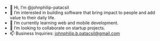 - 👋 Hi, I’m @johnphilip-patacsil
- 👀 I’m interested in building software that bring impact to people and add value to their daily life.
- 🌱 I’m currently learning web and mobile development.
- 💞️ I’m looking to collaborate on startup projects.
- 📫 Business Inquiries: johnphilip.b.patacsil@gmail.com

<!---
johnphilip-patacsil/johnphilip-patacsil is a ✨ special ✨ repository because its `README.md` (this file) appears on your GitHub profile.
You can click the Preview link to take a look at your changes.
--->
